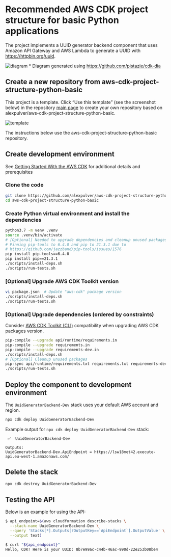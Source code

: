 # Recommended AWS CDK project structure for basic Python applications
The project implements a UUID generator backend component that uses Amazon API Gateway
and AWS Lambda to generate a UUID with https://httpbin.org/uuid.

![diagram](https://user-images.githubusercontent.com/4362270/147329761-d2834879-de3a-40d0-8af6-6b787dbc895a.png)
\* Diagram generated using https://github.com/pistazie/cdk-dia

## Create a new repository from aws-cdk-project-structure-python-basic
This project is a template. Click “Use this template” (see the screenshot below) in 
the repository [main page](https://github.com/alexpulver/aws-cdk-project-structure-python-basic)
to create your own repository based on alexpulver/aws-cdk-project-structure-python-basic. 

![template](https://user-images.githubusercontent.com/4362270/128629234-31cd275e-6a3f-4a6a-9010-028a0a279950.png)

The instructions below use the aws-cdk-project-structure-python-basic repository.

## Create development environment
See [Getting Started With the AWS CDK](https://docs.aws.amazon.com/cdk/latest/guide/getting_started.html)
for additional details and prerequisites

### Clone the code
```bash
git clone https://github.com/alexpulver/aws-cdk-project-structure-python-basic
cd aws-cdk-project-structure-python-basic
```

### Create Python virtual environment and install the dependencies
```bash
python3.7 -m venv .venv
source .venv/bin/activate
# [Optional] Needed to upgrade dependencies and cleanup unused packages
# Pinning pip-tools to 6.4.0 and pip to 21.3.1 due to
# https://github.com/jazzband/pip-tools/issues/1576
pip install pip-tools==6.4.0
pip install pip==21.3.1
./scripts/install-deps.sh
./scripts/run-tests.sh
```

### [Optional] Upgrade AWS CDK Toolkit version
```bash
vi package.json  # Update "aws-cdk" package version
./scripts/install-deps.sh
./scripts/run-tests.sh
```

### [Optional] Upgrade dependencies (ordered by constraints)
Consider [AWS CDK Toolkit (CLI)](https://docs.aws.amazon.com/cdk/latest/guide/reference.html#versioning) compatibility 
when upgrading AWS CDK packages version.

```bash
pip-compile --upgrade api/runtime/requirements.in
pip-compile --upgrade requirements.in
pip-compile --upgrade requirements-dev.in
./scripts/install-deps.sh
# [Optional] Cleanup unused packages
pip-sync api/runtime/requirements.txt requirements.txt requirements-dev.txt
./scripts/run-tests.sh
```

## Deploy the component to development environment
The `UuidGeneratorBackend-Dev` stack uses your default AWS account and region.
```bash
npx cdk deploy UuidGeneratorBackend-Dev
```

Example output for `npx cdk deploy UuidGeneratorBackend-Dev` stack:
```text
 ✅  UuidGeneratorBackend-Dev

Outputs:
UuidGeneratorBackend-Dev.ApiEndpoint = https://lsw18met42.execute-api.eu-west-1.amazonaws.com/
```

## Delete the stack
```bash
npx cdk destroy UuidGeneratorBackend-Dev
```

## Testing the API

Below is an example for using the API:

```bash
$ api_endpoint=$(aws cloudformation describe-stacks \
  --stack-name UuidGeneratorBackend-Dev \
  --query 'Stacks[*].Outputs[?OutputKey==`ApiEndpoint`].OutputValue' \
  --output text)

$ curl "${api_endpoint}"
Hello, CDK! Here is your UUID: 8b7e99ac-c44b-46ac-990d-22e253b08be4
```

